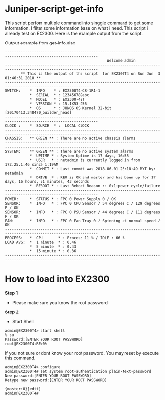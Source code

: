 # Juniper-script-get-info

This script perfom multiple command into singgle command to get some information. I filter some information base on what i need. This script i already test on EX2300. Here is the example output from the script.

Output example from get-info.slax
```
----------------------------------------------------------------------------------------------------------------
                                              Welcome admin
----------------------------------------------------------------------------------------------------------------
       ** This is the output of the script  for EX2300T4 on Sun Jun  3 01:46:31 2018 ** 
----------------------------------------------------------------------------------------------------------------
SWITCH:    *  INFO    * : EX2300T4-C8-1R1-1
           *  SERIAL  * : 123456789abc
           *  MODEL   * : EX2300-48T
           *  VERSION * : 15.1X53-D56
           *  OS      * : JUNOS OS Kernel 32-bit  [20170413.348470_builder_head]
----------------------------------------------------------------------------------------------------------------
CLOCK :    *  SOURCE  * :  LOCAL CLOCK 
----------------------------------------------------------------------------------------------------------------
CHASSIS:   ** GREEN ** : There are no active chassis alarms
----------------------------------------------------------------------------------------------------------------
SYSTEM:    ** GREEN ** : There are no active system alarms
           *  UPTIME * : System Uptime is 17 days, 16:55
           *  USER   * : netadmin is currently logged in from 172.25.1.46 since 1:19AM
           *  COMMIT * : Last commit was 2018-06-01 23:18:49 MYT by: netadmin
           *  DRIVE  * : RE0 is OK and master and has been up for 17 days, 16 hours, 51 minutes, 43 seconds
           *  REBOOT * : Last Reboot Reason :: 0x1:power cycle/failure
----------------------------------------------------------------------------------------------------------------
POWER:     *  STATUS * : FPC 0 Power Supply 0 / OK
SENSOR:    *  INFO   * : FPC 0 CPU Sensor / 54 degrees C / 129 degrees F / OK
SENSOR:    *  INFO   * : FPC 0 PSU Sensor / 44 degrees C / 111 degrees F / OK
FAN:       *  INFO   * : FPC 0 Fan Tray 0 / Spinning at normal speed / OK
----------------------------------------------------------------------------------------------------------------
PROCESS:   *  CPU       * : Process 11 % / IDLE : 66 %
LOAD AVG:  *  1 minute  * : 0.46
           *  5 minute  * : 0.43
           *  15 minute * : 0.36
----------------------------------------------------------------------------------------------------------------
```

# How to load into EX2300

<b>Step 1</b></br>
* Please make sure you know the root password<br/>


<b>Step 2</b></br>
* Start Shell<br/>
```
admin@EX2300T4> start shell
% su
Password:[ENTER YOUR ROOT PASSWORD]
root@EX2300T4:RE:0%
```
If you not sure or dont know your root password. You may reset by execute this command.<br/>
```
admin@EX2300T4> configure
admin@EX2300T4# set system root-authentication plain-text-password 
New password:[ENTER YOUR ROOT PASSWORD]
Retype new password:[ENTER YOUR ROOT PASSWORD]

{master:0}[edit]
admin@EX2300T4# 
```
